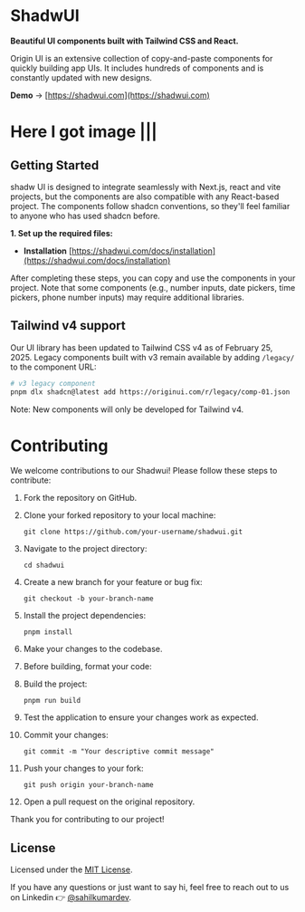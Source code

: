 # ShadwUI

**Beautiful UI components built with Tailwind CSS and React.**

Origin UI is an extensive collection of copy-and-paste components for quickly building app UIs. It includes hundreds of components and is constantly updated with new designs.

**Demo** → [https://shadwui.com](https://shadwui.com)

# Here I got image |||

## Getting Started

shadw UI is designed to integrate seamlessly with Next.js, react and vite projects, but the components are also compatible with any React-based project. The components follow shadcn conventions, so they'll feel familiar to anyone who has used shadcn before.

**1. Set up the required files:**
 
- **Installation** [https://shadwui.com/docs/installation](https://shadwui.com/docs/installation)

After completing these steps, you can copy and use the components in your project. Note that some components (e.g., number inputs, date pickers, time pickers, phone number inputs) may require additional libraries.

## Tailwind v4 support

Our UI library has been updated to Tailwind CSS v4 as of February 25, 2025. Legacy components built with v3 remain available by adding `/legacy/` to the component URL:

```bash
# v3 legacy component
pnpm dlx shadcn@latest add https://originui.com/r/legacy/comp-01.json
```

Note: New components will only be developed for Tailwind v4.

# Contributing

We welcome contributions to our Shadwui! Please follow these steps to contribute:

1. Fork the repository on GitHub.

2. Clone your forked repository to your local machine:

   ```
   git clone https://github.com/your-username/shadwui.git
   ```

3. Navigate to the project directory:

   ```
   cd shadwui
   ```

4. Create a new branch for your feature or bug fix:

   ```
   git checkout -b your-branch-name
   ```

5. Install the project dependencies:

   ```
   pnpm install
   ```

6. Make your changes to the codebase.

7. Before building, format your code:

8. Build the project:

   ```
   pnpm run build
   ```

9. Test the application to ensure your changes work as expected.

10. Commit your changes:

    ```
    git commit -m "Your descriptive commit message"
    ```

11. Push your changes to your fork:

    ```
    git push origin your-branch-name
    ```

12. Open a pull request on the original repository.

Thank you for contributing to our project!


## License

Licensed under the [MIT License](https://github.com/).

If you have any questions or just want to say hi, feel free to reach out to us on Linkedin 👉 [@sahilkumardev](https://linkedin.com).